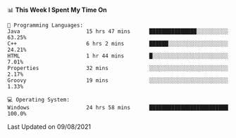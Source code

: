 
<!--START_SECTION:waka-->
📊 **This Week I Spent My Time On** 

```text
💬 Programming Languages: 
Java                     15 hrs 47 mins      ███████████████░░░░░░░░░░   63.25% 
C++                      6 hrs 2 mins        ██████░░░░░░░░░░░░░░░░░░░   24.21% 
HTML                     1 hr 44 mins        █░░░░░░░░░░░░░░░░░░░░░░░░   7.01% 
Properties               32 mins             ░░░░░░░░░░░░░░░░░░░░░░░░░   2.17% 
Groovy                   19 mins             ░░░░░░░░░░░░░░░░░░░░░░░░░   1.33%

💻 Operating System: 
Windows                  24 hrs 58 mins      █████████████████████████   100.0%

```


 Last Updated on 09/08/2021
<!--END_SECTION:waka-->
